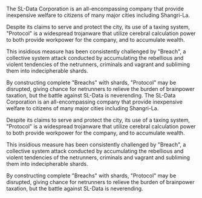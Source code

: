 The SL-Data Corporation is an all-encompassing company that provide inexpensive welfare to citizens of many major cities including Shangri-La.

Despite its claims to serve and protect the city, its use of a taxing system, "Protocol" is a widespread trojanware that utilize cerebral calculation power to both provide workpower for the company, and to accumulate wealth.

This insidious measure has been consistently challenged by "Breach", a collective system attack conducted by accumulating the rebellious and violent tendencies of the netrunners, criminals and vagrant and subliming them into indecipherable shards.

By constructing complete "Breachs" with shards, "Protocol" may be disrupted, giving chance for netrunners to relieve the burden of brainpower taxation, but the battle against SL-Data is neverending.
The SL-Data Corporation is an all-encompassing company that provide inexpensive welfare to citizens of many major cities including Shangri-La.

Despite its claims to serve and protect the city, its use of a taxing system, "Protocol" is a widespread trojanware that utilize cerebral calculation power to both provide workpower for the company, and to accumulate wealth.

This insidious measure has been consistently challenged by "Breach", a collective system attack conducted by accumulating the rebellious and violent tendencies of the netrunners, criminals and vagrant and subliming them into indecipherable shards.

By constructing complete "Breachs" with shards, "Protocol" may be disrupted, giving chance for netrunners to relieve the burden of brainpower taxation, but the battle against SL-Data is neverending.
